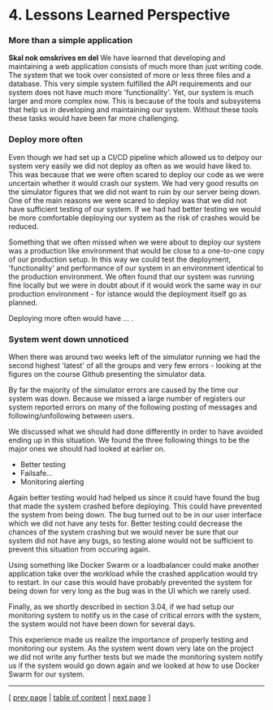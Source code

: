 # 4. Lessons Learned Perspective

### More than a simple application
**Skal nok omskrives en del**
We have learned that developing and maintaining a web application consists of much more than just writing code. The system that we took over consisted of more or less three files and a database. This very simple system fulfilled the API requirements and our system does not have much more 'functionality'. Yet, our system is much larger and more complex now. This is because of the  tools and subsystems that help us in developing and maintaining our system. Without these tools these tasks would have been far more challenging.

### Deploy more often
Even though we had set up a CI/CD pipeline which allowed us to delpoy our system very easily we did not deploy as often as we would have liked to. This was because that we were often scared to deploy our code as we were uncertain whether it would crash our system. We had very good results on the simulator figures that we did not want to ruin by our server being down. One of the main reasons we were scared to deploy was that we did not have sufficient testing of our system. If we had had better testing we would be more comfortable deploying our system as the risk of crashes would be reduced.

Something that we often missed when we were about to deploy our system was a production like environment that would be close to a one-to-one copy of our production setup. In this way we could test the deployment, 'functionality' and performance of our system in an environment identical to the production environment. We often found that our system was running fine locally but we were in doubt about if it would work the same way in our production environment - for istance would the deployment itself go as planned.

Deploying more often would have ... .

### System went down unnoticed
When there was around two weeks left of the simulator running we had the second highest 'latest' of all the groups and very few errors - looking at the figures on the course Github presenting the simulator data. 

By far the majority of the simulator errors are caused by the time our system was down. Because we missed a large number of registers our system reported errors on many of the following posting of messages and following/unfollowing between users.

We discussed what we should had done differently in order to have avoided ending up in this situation. We found the three following things to be the major ones we should had looked at earlier on.
- Better testing
- Failsafe...
- Monitoring alerting

Again better testing would had helped us since it could have found the bug that made the system crashed before deploying. This could have prevented the system from being down. The bug turned out to be in our user interface which we did not have any tests for. Better testing could decrease the chances of the system crashing but we would never be sure that our system did not have any bugs, so testing alone would not be sufficient to prevent this situation from occuring again.

Using something like Docker Swarm or a loadbalancer could make another application take over the workload while the crashed application would try to restart. In our case this would have probably prevented the system for being down for very long as the bug was in the UI which we rarely used. 

Finally, as we shortly described in section 3.04, if we had setup our monitoring system to notify us in the case of critical errors with the system, the system would not have been down for several days.

This experience made us realize the importance of properly testing and monitoring our system. As the system went down very late on the project we did not write any further tests but we made the monitoring system notify us if the system would go down again and we looked at how to use Docker Swarm for our system.

---
[ [prev page](../chapters/306_scaling_and_load_balancing.md) | [table of content](../table_of_content.md) | [next page](../chapters/401_current_system_state.md) ]